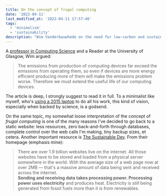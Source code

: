 ```yaml
---
title: On the concept of frugal computing
date: '2022-04-11'
last_modified_at: '2022-04-11 17:57:46'
tags:
  - 'minimalism'
  - 'sustainability'
description: "Wim Vanderbauwhede on the need for low-carbon and sustainable computing and the path towards zero-carbon computing."
---
```

A [professor in Computing Science](https://www.gla.ac.uk/schools/computing/staff/wimvanderbauwhede/#/biography) and a Reader at the University of Glasgow, Wim argued:

> The emissions from production of computing devices far exceed the emissions from operating them, so even if devices are more energy efficient producing more of them will make the emissions problem worse. Therefore we must extend the useful life of our computing devices.

The article is deep, I strongly suggest to read it in full. To a minimalist like myself, who's [using a 2015 laptop](https://minutestomidnight.co.uk/uses/) to do all his work, this kind of vision, especially when backed by science, is a godsend.

On the same topic, my somewhat loose interpretation of the concept of _frugal computing_ is one of the many reasons I've decided to go back to a static website: less resources, zero back-and-forth through databases, complete control over the web calls I'm making, tiny backup sizes, et cetera. Another important resource is [The Sustainable Dev](https://the-sustainable.dev/). From their homepage (emphasis mine):

> There are over 1.9 billion websites live on the internet. All those websites have to be stored and loaded from a physical server somewhere in the world. With the average size of a web page now at over 2MB — that's a massive amount of data being sent and received across the internet.<br>
> **Sending and receiving data takes processing power. Processing power uses electricity** and produces heat. Electricity is _still_ being generated from fossil fuels more than it is from renewables.
>